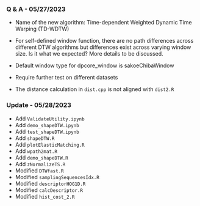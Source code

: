 ### Q & A - 05/27/2023

+ Name of the new algorithm: Time-dependent Weighted Dynamic Time Warping (TD-WDTW)

+ For self-defined window function, there are no path differences across different DTW algorithms but differences exist across varying window size. Is it what we expected? More details to be discussed.

+ Default window type for dpcore_window is sakoeChibaWindow

+ Require further test on different datasets

+ The distance calculation in ``dist.cpp`` is not aligned with ``dist2.R``


### Update - 05/28/2023

+ Add ``ValidateUtility.ipynb``
+ Add ``demo_shapeDTW.ipynb``
+ Add ``test_shapeDTW.ipynb``
+ Add ``shapeDTW.R``
+ Add ``plotElasticMatching.R``
+ Add ``wpath2mat.R``
+ Add ``demo_shapeDTW.R``
+ Add ``zNormalizeTS.R``
+ Modified ``DTWfast.R``
+ Modified ``samplingSequencesIdx.R``
+ Modified ``descriptorHOG1D.R``
+ Modified ``calcDescriptor.R``
+ Modified ``hist_cost_2.R``
